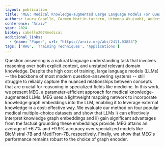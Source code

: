 ```yaml
---
layout: publication
title: 'MEG: Medical Knowledge-augmented Large Language Models For Question Answering'
authors: Laura Cabello, Carmen Martin-turrero, Uchenna Akujuobi, Anders Søgaard, Carlos Bobed
conference: "Arxiv"
year: 2024
bibkey: cabello2024medical
additional_links:
  - {name: "Paper", url: "https://arxiv.org/abs/2411.03883"}
tags: ['RAG', 'Training Techniques', 'Applications']
---
```

Question answering is a natural language understanding task that involves
reasoning over both explicit context, and unstated relevant domain knowledge.
Despite the high cost of training, large language models (LLMs) -- the backbone
of most modern question-answering systems -- still struggle to reliably capture
the nuanced relationships between concepts that are crucial for reasoning in
specialized fields like medicine. In this work, we present MEG, a
parameter-efficient approach for medical knowledge-augmented LLMs. MEG uses a
lightweight mapping network to incorporate knowledge graph embeddings into the
LLM, enabling it to leverage external knowledge in a cost-effective way. We
evaluate our method on four popular medical multiple-choice datasets and show
that LLMs i) can effectively interpret knowledge graph embeddings and ii) gain
significant advantages from the factual grounding these embeddings provide. MEG
attains an average of +6.7% and +9.9% accuracy over specialized models like
BioMistral-7B and MediTron-7B, respectively. Finally, we show that MEG's
performance remains robust to the choice of graph encoder.
